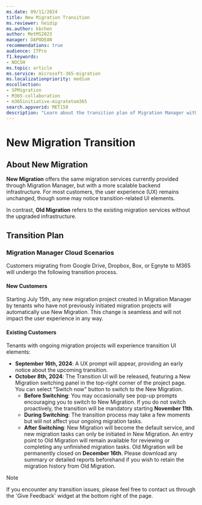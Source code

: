 ```yaml
---
ms.date: 09/11/2024
title: New Migration Transition
ms.reviewer: heidip
ms.author: kbchen
author: MetMS2023
manager: DAPODEAN
recommendations: true
audience: ITPro
f1.keywords:
- NOCSH
ms.topic: article
ms.service: microsoft-365-migration
ms.localizationpriority: medium
mscollection:
- SPMigration
- M365-collaboration
- m365initiative-migratetom365
search.appverid: MET150
description: "Learn about the transition plan of Migration Manager with a more scalable backend infrastructure."
---
```


# New Migration Transition 

## About New Migration 
**New Migration** offers the same migration services currently provided through Migration Manager, but with a more scalable backend infrastructure. For most customers, the user experience (UX) remains unchanged, though some may notice transition-related UI elements. 

In contrast, **Old Migration** refers to the existing migration services without the upgraded infrastructure.  

## Transition Plan 
### Migration Manager Cloud Scenarios 
Customers migrating from Google Drive, Dropbox, Box, or Egnyte to M365 will undergo the following transition process. 

#### New Customers 
Starting July 15th, any new migration project created in Migration Manager by tenants who have not previously initiated migration projects will automatically use New Migration. This change is seamless and will not impact the user experience in any way. 

#### Existing Customers 
Tenants with ongoing migration projects will experience transition UI elements: 
* **September 16th, 2024**: A UX prompt will appear, providing an early notice about the upcoming transition. 
* **October 8th, 2024**: The Transition UI will be released, featuring a New Migration switching panel in the top-right corner of the project page. You can select  "Switch now" button to switch to the New Migration.
  + **Before Switching**: You may occasionally see pop-up prompts encouraging you to switch to New Migration. If you do not switch proactively, the transition will be mandatory starting **November 11th**. 
  + **During Switching**: The transition process may take a few moments but will not affect your ongoing migration tasks. 
  + **After Switching**: New Migration will become the default service, and new migration tasks can only be initiated in New Migration. An entry point to Old Migration will remain available for reviewing or completing any unfinished migration tasks. Old Migration will be permanently closed on **December 16th**. Please download any summary or detailed reports beforehand if you wish to retain the migration history from Old Migration.

>[!NOTE]
> If you encounter any transition issues, please feel free to contact us through the 'Give Feedback' widget at the bottom right of the page.

 
